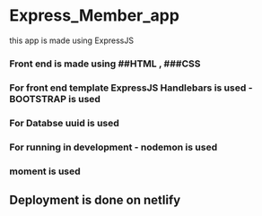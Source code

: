 # Express_Member_app
this app is made using ExpressJS

### Front end is made using ##HTML , ###CSS
### For front end template ExpressJS Handlebars is used - BOOTSTRAP is used

### For  Databse uuid is used 
### For running in development - nodemon is used
### moment is used

## Deployment is done on netlify
